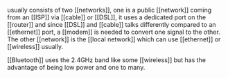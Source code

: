 usually consists of two [[networks]], one is a public [[network]] coming from an [[ISP]] via [[cable]] or [[DSL]], it uses a dedicated port on the [[router]] and since [[DSL]] and [[cable]] talks differently compared to an [[ethernet]] port, a [[modem]] is needed to convert one signal to the other.
The other [[network]] is the [[local network]] which can use [[ethernet]] or [[wireless]] usually.

[[Bluetooth]] uses the 2.4GHz band like some [[wireless]] but has the advantage of being low power and one to many. 